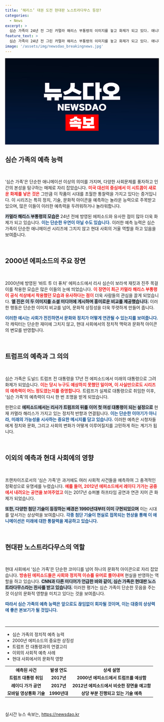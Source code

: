 ```yaml
---
title: ‘해리스’ 대권 도전 현대판 노스트라다무스 등장?
categories:
  - News
excerpt: >
  심슨 가족이 24년 전 그린 카멀라 해리스 부통령의 이미지를 놓고 화제가 되고 있다. 애니메이션 한 에피소드에서 여성 대통령을 예언한 장면이 실현 가능성을 높이면서, 예언의 달인으로 다시 주목받고 있다!
feature_text: >
  심슨 가족이 24년 전 그린 카멀라 해리스 부통령의 이미지를 놓고 화제가 되고 있다. 애니메이션 한 에피소드에서 여성 대통령을 예언한 장면이 실현 가능성을 높이면서, 예언의 달인으로 다시 주목받고 있다!
image: '/assets/img/newsdao_breakingnews.jpg'
---
```


<p><img src="/assets/img/newsdao_breakingnews.jpg" alt="ontimetimes 속보" /></p>

<h2 data-ke-size="size26">심슨 가족의 예측 능력</h2>

<p data-ke-size="size16">&nbsp;</p>

<p>‘심슨 가족’은 단순한 애니메이션 이상의 의미를 가지며, 다양한 사회문제를 풍자하고 인간의 본성을 탐구하는 매체로 자리 잡았습니다. <b><span style="color: #ee2323;">미국 대선의 중심에서 이 시트콤이 새로운 화제를 낳은 것은</span></b> 그만큼 이 작품이 시대를 초월한 통찰력을 가지고 있다는 증거입니다. 이 시리즈는 특히 정치, 기술, 문화적 아이콘을 예측하는 놀라운 능력으로 주목받고 있으며, 많은 이들이 이러한 예측력을 두려워하거나 놀라워합니다.</p>

<p><b><span style="background-color: #21538527;">카멀라 해리스 부통령의 모습은</span></b> 24년 전에 방영된 에피소드와 유사한 점이 많아 더욱 화제가 되고 있습니다. <b><span style="color: #1a5490;">이는 단순한 우연이 아닐 수도 있습니다.</span></b> 이러한 예측 능력은 심슨 가족이 단순한 애니메이션 시리즈에 그치지 않고 현대 사회의 거울 역할을 하고 있음을 보여줍니다.</p>

<p data-ke-size="size16">&nbsp;</p>

<h2 data-ke-size="size26">2000년 에피소드의 주요 장면</h2>

<p data-ke-size="size16">&nbsp;</p>

<p>2000년에 방영된 ‘바트 투 더 퓨처’ 에피소드에서 리사 심슨이 보라색 재킷과 진주 목걸이를 착용한 모습은 많은 이들의 눈에 띄었습니다. <b><span style="color: #ee2323;">이 장면이 최근 카멀라 해리스 부통령이 공식 석상에서 착용했던 모습과 유사하다는 점이</span></b> 더욱 사람들의 관심을 끌게 되었습니다. <b><span style="background-color: #21538527;">앨 진은 이 두 이미지를 소셜 미디어에 게시하며 흥미로운 비교를 제공했습니다.</span></b> 이러한 행동은 단순한 이미지 비교를 넘어, 문화적 상징성을 더욱 뚜렷하게 만들어 줍니다. </p>

<p><b><span style="color: #1a5490;">이러한 예시는 사회가 전진하면서 문화와 정치가 어떻게 연관될 수 있는지를 보여줍니다.</span></b> 각 캐릭터는 단순한 재미에 그치지 않고, 현대 사회에서의 정치적 맥락과 문화적 아이콘의 변모를 반영합니다.</p>

<p data-ke-size="size16">&nbsp;</p>

<h2 data-ke-size="size26">트럼프의 예측과 그 의의</h2>

<p data-ke-size="size16">&nbsp;</p>

<p>심슨 가족은 도널드 트럼프 전 대통령을 17년 전 에피소드에서 미래의 대통령으로 그려 화제가 되었습니다. <b><span style="color: #ee2323;">이는 당시 누구도 예상하지 못했던 일이며, 이 사실만으로도 시리즈의 예측력이 어느 정도였는지를 증명합니다.</span></b> 트럼프가 실제로 대통령으로 취임한 이후, ‘심슨 가족’의 예측력이 다시 한 번 조명을 받게 되었습니다. </p>

<p>한편으로 <b><span style="background-color: #21538527;">에피소드에서는 리사가 트럼프의 뒤를 이어 첫 여성 대통령이 되는 설정으로</span></b> 현재 카멀라 해리스가 가지고 있는 정치적 반향과 연결됩니다. <b><span style="color: #1a5490;">이는 단순한 이야기가 아니라, 미래의 가능성을 시사하는 중요한 메시지를 담고 있습니다.</span></b> 이러한 예측은 시청자들에게 정치와 문화, 그리고 사회의 변화가 어떻게 이루어질지를 고민하게 하는 계기가 됩니다.</p>

<p data-ke-size="size16">&nbsp;</p>

<h2 data-ke-size="size26">이외의 예측과 현대 사회에의 영향</h2>

<p data-ke-size="size16">&nbsp;</p>

<p>프랜차이즈로서의 ‘심슨 가족’은 과거에도 여러 사회적 사건들을 예측하여 그 충격적인 정확성으로 유명세를 누렸습니다. <b><span style="color: #ee2323;">예를 들어, 2012년 에피소드에서 레이디 가가는 공중에서 내려오는 공연을 보여주었고</span></b> 이는 2017년 슈퍼볼 하프타임 공연과 연관 지어 큰 화제가 되었습니다. </p>

<p><b><span style="background-color: #21538527;">또한, 다양한 첨단 기술이 등장하는 배경은 1990년대부터 이미 구현되었으며</span></b> 이는 시대를 앞서가는 상상력을 보여줍니다. <b><span style="color: #1a5490;">각종 첨단 기술이 현실로 접목되는 현상을 통해 이 애니메이션은 미래에 대한 통찰력을 제공하고 있습니다.</span></b> </p>

<p data-ke-size="size16">&nbsp;</p>

<h2 data-ke-size="size26">현대판 노스트라다무스의 역할</h2>

<p data-ke-size="size16">&nbsp;</p>

<p>현대 사회에서 ‘심슨 가족’은 단순한 코미디를 넘어 하나의 문화적 아이콘으로 자리 잡았습니다. <b><span style="color: #ee2323;">방송된 에피소드들은 사회와 정치적 이슈를 유머로 풀어내며</span></b> 현실을 반영하는 역할을 하고 있습니다. <b><span style="background-color: #21538527;">CNN과 다른 미디어가 언급한 바와 같이, 심슨 가족은 현대판 노스트라다무스라는 찬사를 받고 있습니다.</span></b> 이러한 평가는 심슨 가족이 단순한 웃음을 주는 것 이상의 문화적 영향을 미치고 있다는 것을 보여줍니다. </p>

<p><b><span style="color: #1a5490;">따라서 심슨 가족의 예측 능력은 앞으로도 끊임없이 회자될 것이며, 이는 대중의 상상력에 좋은 본보기가 될 것입니다.</span></b></p>

<p data-ke-size="size16">&nbsp;</p>

<hr />

<ul>
  <li>심슨 가족의 정치적 예측 능력</li>
  <li>2000년 에피소드의 중요한 상징성</li>
  <li>트럼프 전 대통령과의 연결고리</li>
  <li>이외의 사회적 예측 사례</li>
  <li>현대 사회에서의 문화적 영향</li>
</ul>

<table style="width: 100%; border-collapse: collapse;">
  <tr>
    <td style="text-align: center; height: 17px;"><b>예측된 사건</b></td>
    <td style="text-align: center; height: 17px;"><b>발생 연도</b></td>
    <td style="text-align: center; height: 17px;"><b>상세 설명</b></td>
  </tr>
  <tr>
    <td style="text-align: center; height: 17px;"><b>트럼프 대통령 취임</b></td>
    <td style="text-align: center; height: 17px;"><b>2017년</b></td>
    <td style="text-align: center; height: 17px;"><b>2000년 에피소드에서 트럼프를 예상함</b></td>
  </tr>
  <tr>
    <td style="text-align: center; height: 17px;"><b>레이디 가가 공연</b></td>
    <td style="text-align: center; height: 17px;"><b>2017년</b></td>
    <td style="text-align: center; height: 17px;"><b>2012년 에피소드에서 비슷한 장면을 예고함</b></td>
  </tr>
  <tr>
    <td style="text-align: center; height: 17px;"><b>모바일 영상통화 기술</b></td>
    <td style="text-align: center; height: 17px;"><b>1990년대</b></td>
    <td style="text-align: center; height: 17px;"><b>상당 부분 진행되고 있는 기술 예측</b></td>
  </tr>
</table>

<p data-ke-size="size16">&nbsp;</p>
실시간 뉴스 속보는, <a href="https://newsdao.kr" rel="dofollow">https://newsdao.kr</a>


